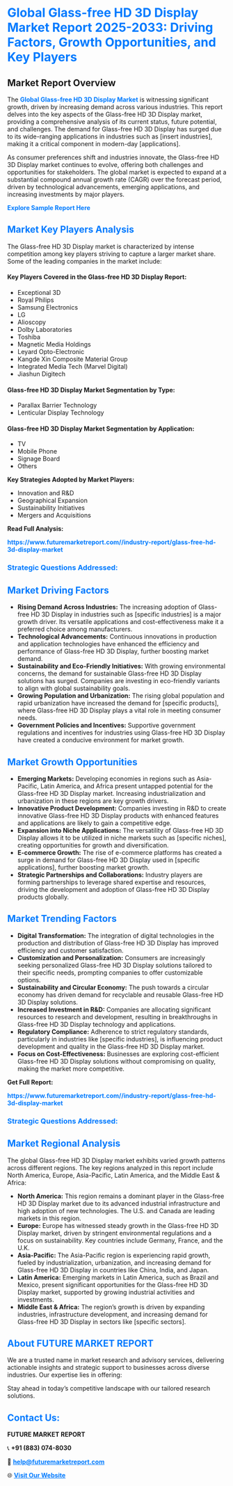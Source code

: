 <h1 style="color: #007BFF;">Global Glass-free HD 3D Display Market Report 2025-2033: Driving Factors, Growth Opportunities, and Key Players</h1>

<section id="overview">
<h2>Market Report Overview</h2>
<p>The <a href="https://www.futuremarketreport.com//industry-report/glass-free-hd-3d-display-market" style="color: #007BFF; text-decoration: none;"><strong>Global Glass-free HD 3D Display Market</strong></a> is witnessing significant growth, driven by increasing demand across various industries. This report delves into the key aspects of the Glass-free HD 3D Display market, providing a comprehensive analysis of its current status, future potential, and challenges. The demand for Glass-free HD 3D Display has surged due to its wide-ranging applications in industries such as [insert industries], making it a critical component in modern-day [applications].</p>
<p>As consumer preferences shift and industries innovate, the Glass-free HD 3D Display market continues to evolve, offering both challenges and opportunities for stakeholders. The global market is expected to expand at a substantial compound annual growth rate (CAGR) over the forecast period, driven by technological advancements, emerging applications, and increasing investments by major players.</p>
</section>

<section id="overview">
<p><a href="https://www.futuremarketreport.com//request-sample/reportId=51825" style="color: #007BFF; text-decoration: none;"><strong>Explore Sample Report Here</strong></a></p>
</section>

<section id="key-players">
<h2 style="color: #007BFF;">Market Key Players Analysis</h2>
<p>The Glass-free HD 3D Display market is characterized by intense competition among key players striving to capture a larger market share. Some of the leading companies in the market include:</p>
<h4>Key Players Covered in the Glass-free HD 3D Display Report:</h4>
<ul><li>Exceptional 3D</li><li>Royal Philips</li><li>Samsung Electronics</li><li>LG</li><li>Alioscopy</li><li>Dolby Laboratories</li><li>Toshiba</li><li>Magnetic Media Holdings</li><li>Leyard Opto-Electronic</li><li>Kangde Xin Composite Material Group</li><li>Integrated Media Tech (Marvel Digital)</li><li>Jiashun Digitech</li></ul>
<h4>Glass-free HD 3D Display Market Segmentation by Type:</h4>
<ul><li>Parallax Barrier Technology</li><li>Lenticular Display Technology</li></ul>

<h4>Glass-free HD 3D Display Market Segmentation by Application:</h4>
<ul><li>TV</li><li>Mobile Phone</li><li>Signage Board</li><li>Others</li></ul>
<p><strong>Key Strategies Adopted by Market Players:</strong></p>
<ul>
<li>Innovation and R&D</li>
<li>Geographical Expansion</li>
<li>Sustainability Initiatives</li>
<li>Mergers and Acquisitions</li>
</ul>
</section>

<section>
<p><strong>Read Full Analysis: </strong></p><a href="https://www.futuremarketreport.com//industry-report/glass-free-hd-3d-display-market" style="color: #007BFF; text-decoration: none;"><strong>https://www.futuremarketreport.com//industry-report/glass-free-hd-3d-display-market</strong></a>
<h3 style="color: #007BFF;">Strategic Questions Addressed:</h3>
</section>

<section id="driving-factors">
<h2 style="color: #007BFF;">Market Driving Factors</h2>
<ul>
<li><strong>Rising Demand Across Industries:</strong> The increasing adoption of Glass-free HD 3D Display in industries such as [specific industries] is a major growth driver. Its versatile applications and cost-effectiveness make it a preferred choice among manufacturers.</li>
<li><strong>Technological Advancements:</strong> Continuous innovations in production and application technologies have enhanced the efficiency and performance of Glass-free HD 3D Display, further boosting market demand.</li>
<li><strong>Sustainability and Eco-Friendly Initiatives:</strong> With growing environmental concerns, the demand for sustainable Glass-free HD 3D Display solutions has surged. Companies are investing in eco-friendly variants to align with global sustainability goals.</li>
<li><strong>Growing Population and Urbanization:</strong> The rising global population and rapid urbanization have increased the demand for [specific products], where Glass-free HD 3D Display plays a vital role in meeting consumer needs.</li>
<li><strong>Government Policies and Incentives:</strong> Supportive government regulations and incentives for industries using Glass-free HD 3D Display have created a conducive environment for market growth.</li>
</ul>
</section>

<section id="growth-opportunities">
<h2 style="color: #007BFF;">Market Growth Opportunities</h2>
<ul>
<li><strong>Emerging Markets:</strong> Developing economies in regions such as Asia-Pacific, Latin America, and Africa present untapped potential for the Glass-free HD 3D Display market. Increasing industrialization and urbanization in these regions are key growth drivers.</li>
<li><strong>Innovative Product Development:</strong> Companies investing in R&D to create innovative Glass-free HD 3D Display products with enhanced features and applications are likely to gain a competitive edge.</li>
<li><strong>Expansion into Niche Applications:</strong> The versatility of Glass-free HD 3D Display allows it to be utilized in niche markets such as [specific niches], creating opportunities for growth and diversification.</li>
<li><strong>E-commerce Growth:</strong> The rise of e-commerce platforms has created a surge in demand for Glass-free HD 3D Display used in [specific applications], further boosting market growth.</li>
<li><strong>Strategic Partnerships and Collaborations:</strong> Industry players are forming partnerships to leverage shared expertise and resources, driving the development and adoption of Glass-free HD 3D Display products globally.</li>
</ul>
</section>

<section id="trending-factors">
<h2 style="color: #007BFF;">Market Trending Factors</h2>
<ul>
<li><strong>Digital Transformation:</strong> The integration of digital technologies in the production and distribution of Glass-free HD 3D Display has improved efficiency and customer satisfaction.</li>
<li><strong>Customization and Personalization:</strong> Consumers are increasingly seeking personalized Glass-free HD 3D Display solutions tailored to their specific needs, prompting companies to offer customizable options.</li>
<li><strong>Sustainability and Circular Economy:</strong> The push towards a circular economy has driven demand for recyclable and reusable Glass-free HD 3D Display solutions.</li>
<li><strong>Increased Investment in R&D:</strong> Companies are allocating significant resources to research and development, resulting in breakthroughs in Glass-free HD 3D Display technology and applications.</li>
<li><strong>Regulatory Compliance:</strong> Adherence to strict regulatory standards, particularly in industries like [specific industries], is influencing product development and quality in the Glass-free HD 3D Display market.</li>
<li><strong>Focus on Cost-Effectiveness:</strong> Businesses are exploring cost-efficient Glass-free HD 3D Display solutions without compromising on quality, making the market more competitive.</li>
</ul>
</section>

<section>
<p><strong>Get Full Report: </strong></p><a href="https://www.futuremarketreport.com//industry-report/glass-free-hd-3d-display-market" style="color: #007BFF; text-decoration: none;"><strong>https://www.futuremarketreport.com//industry-report/glass-free-hd-3d-display-market</strong></a>
<h3 style="color: #007BFF;">Strategic Questions Addressed:</h3>
</section>


<section id="regional-analysis">
<h2 style="color: #007BFF;">Market Regional Analysis</h2>
<p>The global Glass-free HD 3D Display market exhibits varied growth patterns across different regions. The key regions analyzed in this report include North America, Europe, Asia-Pacific, Latin America, and the Middle East & Africa:</p>
<ul>
<li><strong>North America:</strong> This region remains a dominant player in the Glass-free HD 3D Display market due to its advanced industrial infrastructure and high adoption of new technologies. The U.S. and Canada are leading markets in this region.</li>
<li><strong>Europe:</strong> Europe has witnessed steady growth in the Glass-free HD 3D Display market, driven by stringent environmental regulations and a focus on sustainability. Key countries include Germany, France, and the U.K.</li>
<li><strong>Asia-Pacific:</strong> The Asia-Pacific region is experiencing rapid growth, fueled by industrialization, urbanization, and increasing demand for Glass-free HD 3D Display in countries like China, India, and Japan.</li>
<li><strong>Latin America:</strong> Emerging markets in Latin America, such as Brazil and Mexico, present significant opportunities for the Glass-free HD 3D Display market, supported by growing industrial activities and investments.</li>
<li><strong>Middle East & Africa:</strong> The region’s growth is driven by expanding industries, infrastructure development, and increasing demand for Glass-free HD 3D Display in sectors like [specific sectors].</li>
</ul>
</section>

<footer>
<h2 style="color: #007BFF;">About FUTURE MARKET REPORT</h2>
<p>We are a trusted name in market research and advisory services, delivering actionable insights and strategic support to businesses across diverse industries. Our expertise lies in offering:</p>

<p>Stay ahead in today’s competitive landscape with our tailored research solutions.</p>

<h2 style="color: #007BFF;">Contact Us:</h2>
<p><strong>FUTURE MARKET REPORT</strong></p>
<p>📞 <strong>+91 (883) 074-8030</strong></p>
<p>📧 <strong><a href="mailto:help@futuremarketreport.com" style="color: #007BFF;">help@futuremarketreport.com</a></strong></p>
<p>🌐 <strong><a href="https://www.futuremarketreport.com/" style="color: #007BFF;">Visit Our Website</a></strong></p>
</footer>